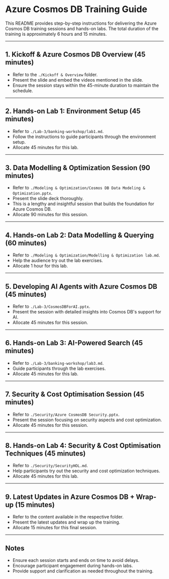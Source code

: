 # Azure Cosmos DB Training Guide

This README provides step-by-step instructions for delivering the Azure Cosmos DB training sessions and hands-on labs. The total duration of the training is approximately 6 hours and 15 minutes.

---

## 1. Kickoff & Azure Cosmos DB Overview (45 minutes)

- Refer to the `./Kickoff & Overview` folder.
- Present the slide and embed the videos mentioned in the slide.
- Ensure the session stays within the 45-minute duration to maintain the schedule.

---

## 2. Hands-on Lab 1: Environment Setup (45 minutes)

- Refer to `./Lab-3/banking-workshop/lab1.md`.
- Follow the instructions to guide participants through the environment setup.
- Allocate 45 minutes for this lab.

---

## 3. Data Modelling & Optimization Session (90 minutes)

- Refer to `./Modeling & Optimization/Cosmos DB Data Modeling & Optimization.pptx`.
- Present the slide deck thoroughly.
- This is a lengthy and insightful session that builds the foundation for Azure Cosmos DB.
- Allocate 90 minutes for this session.

---

## 4. Hands-on Lab 2: Data Modelling & Querying (60 minutes)

- Refer to `./Modeling & Optimization/Modelling & Optimization lab.md`.
- Help the audience try out the lab exercises.
- Allocate 1 hour for this lab.

---

## 5. Developing AI Agents with Azure Cosmos DB (45 minutes)

- Refer to `./Lab-3/CosmosDBForAI.pptx`.
- Present the session with detailed insights into Cosmos DB's support for AI.
- Allocate 45 minutes for this session.

---

## 6. Hands-on Lab 3: AI-Powered Search (45 minutes)

- Refer to `./Lab-3/banking-workshop/lab3.md`.
- Guide participants through the lab exercises.
- Allocate 45 minutes for this lab.

---

## 7. Security & Cost Optimisation Session (45 minutes)

- Refer to `./Security/Azure CosmosDB Security.pptx`.
- Present the session focusing on security aspects and cost optimization.
- Allocate 45 minutes for this session.

---

## 8. Hands-on Lab 4: Security & Cost Optimisation Techniques (45 minutes)

- Refer to `./Security/SecurityHOL.md`.
- Help participants try out the security and cost optimization techniques.
- Allocate 45 minutes for this lab.

---

## 9. Latest Updates in Azure Cosmos DB + Wrap-up (15 minutes)

- Refer to the content available in the respective folder.
- Present the latest updates and wrap up the training.
- Allocate 15 minutes for this final session.

---

## Notes

- Ensure each session starts and ends on time to avoid delays.
- Encourage participant engagement during hands-on labs.
- Provide support and clarification as needed throughout the training.
